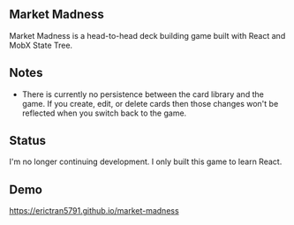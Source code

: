 ## Market Madness

Market Madness is a head-to-head deck building game built with React and MobX State Tree.

## Notes

- There is currently no persistence between the card library and the game. If you create, edit, or delete cards then those changes won't be reflected when you switch back to the game.

## Status

I'm no longer continuing development. I only built this game to learn React.

## Demo

https://erictran5791.github.io/market-madness

